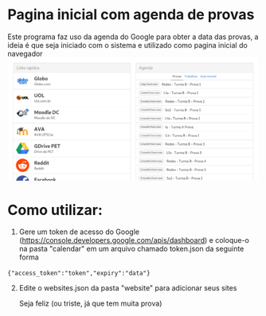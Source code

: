 # Pagina inicial com agenda de provas
Este programa faz uso da agenda do Google para obter a data das provas, a ideia é que seja iniciado com o sistema e utilizado como pagina inicial do navegador
![Alt text](print.png?raw=true "Print")

# Como utilizar:

1. Gere um token de acesso do Google (https://console.developers.google.com/apis/dashboard) e coloque-o na pasta "calendar" em um arquivo chamado token.json da seguinte forma
 
 `{"access_token":"token","expiry":"data"}` 

2. Edite o websites.json da pasta "website" para adicionar seus sites

   Seja feliz (ou triste, já que tem muita prova)

